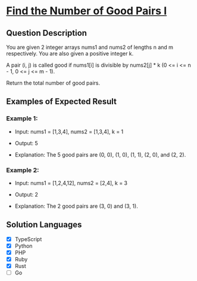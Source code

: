 # [Find the Number of Good Pairs I](https://leetcode.com/problems/find-the-number-of-good-pairs-i/description/)

## Question Description

You are given 2 integer arrays nums1 and nums2 of lengths n and m respectively. You are also given a positive integer k.

A pair (i, j) is called good if nums1[i] is divisible by nums2[j] \* k (0 <= i <= n - 1, 0 <= j <= m - 1).

Return the total number of good pairs.

## Examples of Expected Result

### Example 1:

- Input: nums1 = [1,3,4], nums2 = [1,3,4], k = 1

- Output: 5

- Explanation: The 5 good pairs are (0, 0), (1, 0), (1, 1), (2, 0), and (2, 2).

### Example 2:

- Input: nums1 = [1,2,4,12], nums2 = [2,4], k = 3

- Output: 2

- Explanation: The 2 good pairs are (3, 0) and (3, 1).

## Solution Languages

- [x] TypeScript
- [x] Python
- [x] PHP
- [x] Ruby
- [x] Rust
- [ ] Go
